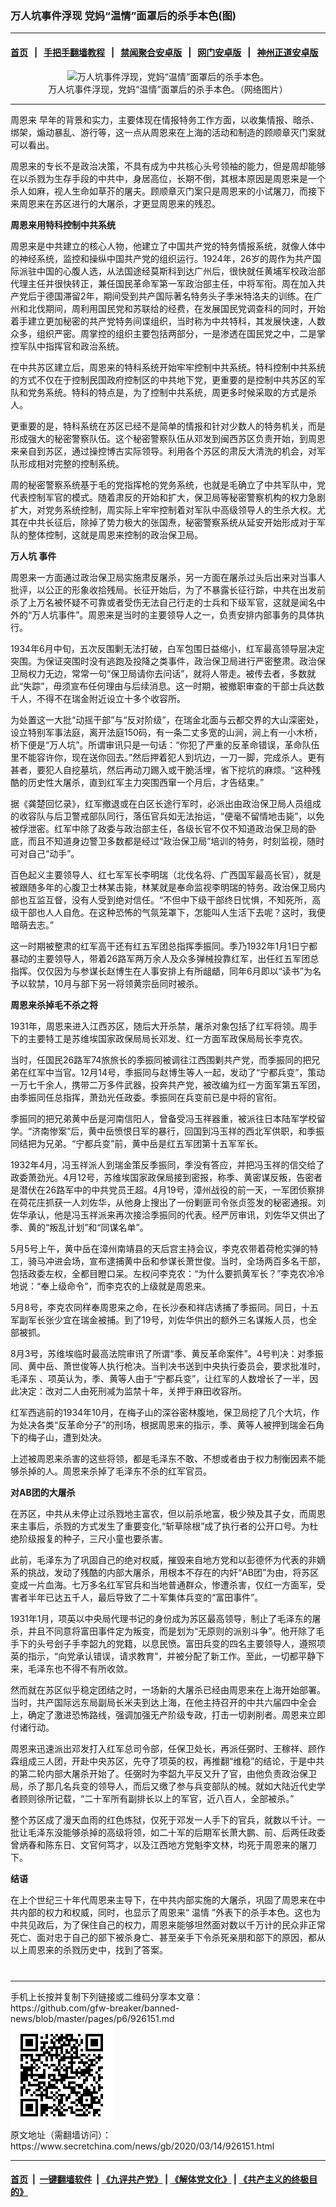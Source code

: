 ### 万人坑事件浮现 党妈“温情”面罩后的杀手本色(图)
------------------------

#### [首页](https://github.com/gfw-breaker/banned-news/blob/master/README.md) &nbsp;&nbsp;|&nbsp;&nbsp; [手把手翻墙教程](https://github.com/gfw-breaker/guides/wiki) &nbsp;&nbsp;|&nbsp;&nbsp; [禁闻聚合安卓版](https://github.com/gfw-breaker/bn-android) &nbsp;&nbsp;|&nbsp;&nbsp; [网门安卓版](https://github.com/oGate2/oGate) &nbsp;&nbsp;|&nbsp;&nbsp; [神州正道安卓版](https://github.com/SzzdOgate/update) 



<div class="article_right" style="fone-color:#000">
 <p style="text-align: center;">
  <img alt="万人坑事件浮现，党妈“温情”面罩后的杀手本色。" src="http://img2.secretchina.com/pic/2019/5-10/p2421072a770862975-ss.jpg" style="height:337px; width:600px"/>
  <br>
   万人坑事件浮现，党妈“温情”面罩后的杀手本色。（网络图片）
   <span id="hideid" name="hideid" style="color:red;display:none;">
    <span href="https://www.secretchina.com">
    </span>
   </span>
  </br>
 </p>
 <div id="txt-mid1-t21-2017">
  

---


  </div>
 </div>
 <p>
  <span href="https://www.secretchina.com/news/gb/tag/周恩来" target="_blank">
   周恩来
  </span>
  早年的背景和实力，主要体现在情报特务工作方面，以收集情报、暗杀、绑架，煽动暴乱、游行等，这一点从周恩来在上海的活动和制造的顾顺章灭门案就可以看出。
  <span id="hideid" name="hideid" style="color:red;display:none;">
   <span href="https://www.secretchina.com">
   </span>
  </span>
 </p>
 <p>
  周恩来的专长不是政治决策，不具有成为中共核心头号领袖的能力，但是周却能够在以杀戮为生存手段的中共中，身居高位，长期不倒，其根本原因是周恩来是一个杀人如麻，视人生命如草芥的屠夫。顾顺章灭门案只是周恩来的小试屠刀，而接下来周恩来在苏区进行的大屠杀，才更显周恩来的残忍。
 </p>
 <p>
  <strong>
   周恩来用特科控制中共系统
  </strong>
 </p>
 <p>
  周恩来是中共建立的核心人物，他建立了中国共产党的特务情报系统，就像人体中的神经系统，监控和操纵中国共产党的组织运行。1924年，26岁的周作为共产国际派驻中国的心腹人选，从法国途经莫斯科到达广州后，很快就任黄埔军校政治部代理主任并很快转正，兼任国民革命军第一军政治部主任，中将军衔。周在加入共产党后于德国滞留2年，期间受到共产国际著名特务头子季米特洛夫的训练。在广州和北伐期间，周利用国民党和苏联给的经费，在发展国民党调查科的同时，开始着手建立更加秘密的共产党特务间谍组织，当时称为中共特科，其发展快速，人数众多，组织严密。周掌控的组织主要包括两部分，一是渗透在国民党之中，二是掌控军队中指挥官和政治系统。
 </p>
 <p>
  在中共苏区建立后，周恩来的特科系统开始牢牢控制中共系统。特科控制中共系统的方式不仅在于控制民国政府控制区的中共地下党，更重要的是控制中共苏区的军队和党务系统。特科的特点是，为了控制中共系统，周更多时候采取的方式是杀人。
 </p>
 <p>
  更重要的是，特科系统在苏区已经不是简单的情报和针对少数人的特务机关，而是形成强大的秘密警察队伍。这个秘密警察队伍从邓发到闽西苏区负责开始，到周恩来亲自到苏区，通过操控博古实际领导。利用各个苏区的肃反大清洗的机会，对军队形成相对完整的控制系统。
 </p>
 <p>
  周的秘密警察系统基于毛的党指挥枪的党务系统，也就是毛确立了中共军队中，党代表控制军官的模式。随着肃反的开始和扩大，保卫局等秘密警察机构的权力急剧扩大，对党务系统控制，周实际上牢牢控制着对军队中高级领导人的生杀大权。尤其在中共长征后，除掉了势力极大的张国焘，秘密警察系统从延安开始形成对于军队的整体控制，这就是周恩来控制的政治保卫局。
 </p>
 <p>
  <strong>
   <span href="https://www.secretchina.com/news/gb/tag/万人坑" target="_blank">
    万人坑
   </span>
   事件
  </strong>
 </p>
 <p>
  周恩来一方面通过政治保卫局实施肃反屠杀，另一方面在屠杀过头后出来对当事人批评，以公正的形象收拾残局。长征开始后，为了不暴露长征行踪，中共在出发前杀了上万名被怀疑不可靠或者受伤无法自己行走的士兵和下级军官，这就是闻名中外的“万人坑事件”。周恩来是当时的主要领导人之一，负责安排内部事务的具体执行。
 </p>
 <p>
  1934年6月中旬，五次反围剿无法打破，白军包围日益缩小，红军最高领导层决定突围。为保证突围时没有逃跑及投降之类事件，政治保卫局进行严密整肃。政治保卫局权力无边，常常一句“保卫局请你去问话”，就将人带走。被传去者，多数就此“失踪”，毋须宣布任何理由与后续消息。这一时期，被撤职审查的干部士兵达数千人，不得不在瑞金附近设立十多个收容所。
 </p>
 <p>
  为处置这一大批“动摇干部”与“反对阶级”，在瑞金北面与云都交界的大山深密处，设立特别军事法庭，离开法庭150码，有一条二丈多宽的山涧，涧上有一小木桥，桥下便是“万人坑”。所谓审讯只是一句话：“你犯了严重的反革命错误，革命队伍里不能容许你，现在送你回去。”然后押着犯人到坑边，一刀一脚，完成杀人。更有甚者，要犯人自挖墓坑，然后再动刀踢入或干脆活埋，省下挖坑的麻烦。“这种残酷的历史性大屠杀，直到红军主力突围西窜一个月后，才告结束。”
 </p>
 <p>
  据《龚楚回忆录》，红军撤退或在白区长途行军时，必派出由政治保卫局人员组成的收容队与后卫警戒部队同行，落伍官兵如无法抬运，“便毫不留情地击毙”，以免被俘泄密。红军中除了政委与政治部主任，各级长官不仅不知道政治保卫局的卧底，而且不知道身边警卫多数都是经过“政治保卫局”培训的特务，时刻监视，随时可对自己“动手”。
 </p>
 <p>
  百色起义主要领导人、红七军军长李明瑞（北伐名将、广西国军最高长官），就是被跟随多年的心腹卫士林某击毙，林某就是奉命监视李明瑞的特务。政治保卫局内部也互监互督，没有人受到绝对信任。“不但中下级干部终日忧惧，不知死所，高级干部也人人自危。在这种恐怖的气氛笼罩下，怎能叫人生活下去呢？这时，我便暗萌去志。”
 </p>
 <p>
  这一时期被整肃的红军高干还有红五军团总指挥季振同。季乃1932年1月1日宁都暴动的主要领导人，带着26路军两万余人及众多弹械投靠红军，出任红五军团总指挥。仅仅因为与参谋长赵博生在人事安排上有所龃龉，同年6月即以“读书”为名予以软禁，10月与部下另一将领黄宗岳同时被杀。
 </p>
 <p>
  <strong>
   周恩来杀掉毛不杀之将
  </strong>
 </p>
 <p>
  1931年，周恩来进入江西苏区，随后大开杀禁，屠杀对象包括了红军将领。周手下的主要特工是苏维埃国家政保局局长邓发、红一方面军政保局局长李克农。
 </p>
 <p>
  当时，任国民26路军74旅旅长的季振同被调往江西围剿共产党，而季振同的把兄弟在红军中当官。12月14号，季振同与赵博生等人一起，发动了“宁都兵变”，策动一万七千余人，携带二万多件武器，投奔共产党，被改编为红一方面军第五军团，由季振同任总指挥，萧劲光任政委。季振同在兵变前已是中将的官衔。
 </p>
 <center>
  <div style="max-width: 632px;height:180px; display: none; text-align: center; margin: 0 auto; overflow: hidden;overflow-x: hidden;">
   <div id="taboola-midarticle-thumbnails" style="max-width: 632px;height:180px;overflow: hidden;overflow-x: hidden;">
   </div>
  </div>
  <div>
   <ins class="adsbygoogle" data-ad-client="ca-pub-1276641434651360" data-ad-format="fluid" data-ad-layout="in-article" data-ad-slot="5164544770" style="display:block; text-align:center;">
   </ins>
  </div>
 </center>
 <p>
  季振同的把兄弟黄中岳是河南信阳人，曾备受冯玉祥器重，被派往日本陆军学校留学。“济南惨案”后，黄中岳愤恨日军的暴行，回国到冯玉祥的西北军供职，和季振同结把为兄弟。“宁都兵变”前，黄中岳是红五军团第十五军军长。
 </p>
 <p>
  1932年4月，冯玉祥派人到瑞金策反季振同，季没有答应，并把冯玉祥的信交给了政委萧劲光。4月12号，苏维埃国家政保局接到密报，称季、黄密谋反叛，告密者是潜伏在26路军中的中共党员王超。4月19号，漳州战役的前一天，一军团侦察排在荷花庄抓获一人刘佐华，从他身上搜出了一份剿匪司令张贞签发的秘密通报。刘佐华承认，他是冯玉祥派来再次接洽季振同的代表。经严厉审讯，刘佐华又供出了季、黄的“叛乱计划”和“同谋名单”。
 </p>
 <p>
  5月5号上午，黄中岳在漳州南靖县的天后宫主持会议，李克农带着荷枪实弹的特工，骑马冲进会场，宣布逮捕黄中岳和参谋长萧世俊。当时，全场两百多名干部，包括政委左权，全都目瞪口呆。左权问李克农：“为什么要抓黄军长？”李克农冷冷地说：“奉上级命令”，而李克农的上级就是周恩来。
 </p>
 <p>
  5月8号，李克农同样奉周恩来之命，在长沙泰和祥店诱捕了季振同。同日，十五军副军长张少宜在瑞金被捕。到了19号，刘佐华供出的额外三名谋叛人员，也全部被抓。
 </p>
 <p>
  8月3号，苏维埃临时最高法院审讯了所谓“季、黄反革命案件”。4号判决：对季振同、黄中岳、萧世俊等人执行枪决。当判决书送到中央执行委员会，要求批准时，
  <span href="https://www.secretchina.com/news/gb/tag/毛泽东" target="_blank">
   毛泽东
  </span>
  、项英认为，季、黄等人由于“宁都兵变”，让红军的人数增长了一半，因此决定：改对二人由死刑减为监禁十年，关押于麻田收容所。
 </p>
 <center>
  <ins class="adsbygoogle" data-ad-client="ca-pub-1276641434651360" data-ad-format="fluid" data-ad-layout="in-article" data-ad-slot="3646767294" style="display:block; text-align:center;">
  </ins>
 </center>
 <p>
  红军西逃前的1934年10月，在梅子山的深谷密林腹地，保卫局挖了几个大坑，作为处决各类“反革命分子”的刑场，根据周恩来的指示，季、黄等人被押到瑞金石角下的梅子山，遭到处决。
 </p>
 <p>
  上述被周恩来杀害的这些将领，都是毛泽东不敢、不想或者由于权力制衡因素不能够杀掉的人。周恩来杀掉了毛泽东不杀的红军官员。
 </p>
 <p>
  <strong>
   对AB团的大屠杀
  </strong>
 </p>
 <p>
  在苏区，中共从未停止过杀戮地主富农，但以前杀地富，极少殃及其子女，而周恩来主事后，杀戮的方式发生了重要变化,“斩草除根”成了执行者的公开口号。为杜绝阶级报复的种子，三尺小童也要杀害。
 </p>
 <p>
  此前，毛泽东为了巩固自己的绝对权威，摧毁来自地方党和以彭德怀为代表的非嫡系的挑战，发动了残酷的内部大屠杀，用根本不存在的内奸“AB团”为由，将苏区变成一片血海。七万多名红军官兵和当地普通群众，惨遭杀害，仅红一方面军，受害者半年已达五千人，最后导致了二十军集体兵变的“富田事件”。
 </p>
 <p>
  1931年1月，项英以中央局代理书记的身份成为苏区最高领导，制止了毛泽东的屠杀，并且不同意将富田事件定为叛变，而是划为“无原则的派别斗争”。他开除了毛手下的头号刽子手李韶九的党籍，以息民愤。富田兵变的四名主要领导人，遵照项英的指示，“向党承认错误，请求教育”，并被分配了新工作。至此，一切都平静下来，毛泽东也不得不有所收敛。
 </p>
 <p>
  然而就在苏区似乎稳定团结之时，一场新的大屠杀已经由周恩来在上海开始部署。当时，共产国际远东局副局长米夫到达上海，在他主持召开的中共六届四中全会上，确定了激进恐怖路线，强调加强无产阶级专政，打击一切剥削者。周恩来立即付诸行动。
 </p>
 <p>
  周恩来迅速派出邓发打入红军总司令部，任保卫处长，再派任弼时、王稼祥、顾作霖组成三人团，开赴中央苏区，先夺了项英的权，再推翻“维稳”的结论，于是中共的第二轮内部大屠杀开始了。任弼时为李韶九平反又升了官，由他负责政治保卫局，杀了那几名兵变的领导人，而后又缴了参与兵变部队的械。就如大陆近代史学者顾则徐所记载，“二十军所有副排长以上的军官，近八百人，全部被杀。”
 </p>
 <p>
  整个苏区成了漫天血雨的红色炼狱，仅死于邓发一人手下的官兵，就数以千计。一批让毛泽东没能够杀掉的高级将领，如二十军的后期军长萧大鹏、前、后两任政委曾炳春和陈东日、文官何笃才，以及江西地方党魁李文林，均死于周恩来的屠刀下。
 </p>
 <p>
  <strong>
   结语
  </strong>
 </p>
 <p>
  在上个世纪三十年代周恩来主导下，在中共内部实施的大屠杀，巩固了周恩来在中共内部的权力和权威，同时，也显示了周恩来“
  <span href="https://www.secretchina.com/news/gb/tag/温情" target="_blank">
   温情
  </span>
  ”外表下的杀手本色。这也为中共见政后，为了保住自己的权力，周恩来能够坦然面对数以千万计的民众非正常死亡、面对忠于自己的部下被杀身亡、甚至亲手下令杀死亲朋和部下的原因，都从以上周恩来的杀戮历史中，找到了答案。
  <center>
   <div>
    <div id="txt-mid2-t22-2017" style="display: block;  max-height: 351px;  overflow: hidden;">
     <div id="SC-21xxx">
     </div>
     <ins class="adsbygoogle" data-ad-client="ca-pub-1276641434651360" data-ad-format="auto" data-ad-slot="4301710469" data-full-width-responsive="true" style="display:block">
     </ins>
    </div>
   </div>
  </center>
  <div style="padding-top:12px;">
  </div>
 </p>
</div>

<hr/>
手机上长按并复制下列链接或二维码分享本文章：<br/>
https://github.com/gfw-breaker/banned-news/blob/master/pages/p6/926151.md <br/>
<a href='https://github.com/gfw-breaker/banned-news/blob/master/pages/p6/926151.md'><img src='https://github.com/gfw-breaker/banned-news/blob/master/pages/p6/926151.md.png'/></a> <br/>
原文地址（需翻墙访问）：https://www.secretchina.com/news/gb/2020/03/14/926151.html


------------------------
#### [首页](https://github.com/gfw-breaker/banned-news/blob/master/README.md) &nbsp;|&nbsp; [一键翻墙软件](https://github.com/gfw-breaker/nogfw/blob/master/README.md) &nbsp;| [《九评共产党》](https://github.com/gfw-breaker/9ping.md/blob/master/README.md#九评之一评共产党是什么) | [《解体党文化》](https://github.com/gfw-breaker/jtdwh.md/blob/master/README.md) | [《共产主义的终极目的》](https://github.com/gfw-breaker/gczydzjmd.md/blob/master/README.md)


<img src='http://gfw-breaker.win/banned-news/pages/p6/926151.md' width='0px' height='0px'/>